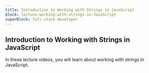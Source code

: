 ```yaml
---
title: Introduction to Working with Strings in JavaScript
block: lecture-working-with-strings-in-JavaScript
superBlock: full-stack-developer
---
```


## Introduction to Working with Strings in JavaScript

In these lecture videos, you will learn about working with strings in JavaScript.
